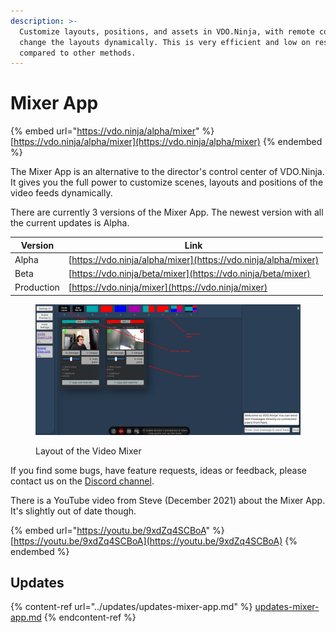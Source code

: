 ```yaml
---
description: >-
  Customize layouts, positions, and assets in VDO.Ninja, with remote control to
  change the layouts dynamically. This is very efficient and low on resources
  compared to other methods.
---
```


# Mixer App

{% embed url="https://vdo.ninja/alpha/mixer" %}
[https://vdo.ninja/alpha/mixer](https://vdo.ninja/alpha/mixer)
{% endembed %}

The Mixer App is an alternative to the director's control center of VDO.Ninja. It gives you the full power to customize scenes, layouts and positions of the video feeds dynamically.

There are currently 3 versions of the Mixer App. The newest version with all the current updates is Alpha.

| Version    | Link                                                           |
| ---------- | -------------------------------------------------------------- |
| Alpha      | [https://vdo.ninja/alpha/mixer](https://vdo.ninja/alpha/mixer) |
| Beta       | [https://vdo.ninja/beta/mixer](https://vdo.ninja/beta/mixer)   |
| Production | [https://vdo.ninja/mixer](https://vdo.ninja/mixer)             |

<figure><img src="../.gitbook/assets/image (6) (2) (1).png" alt=""><figcaption><p>Layout of the Video Mixer</p></figcaption></figure>

If you find some bugs, have feature requests, ideas or feedback, please contact us on the [Discord channel](https://discord.gg/qWDshMsTar).

There is a YouTube video from Steve (December 2021) about the Mixer App. It's slightly out of date though.

{% embed url="https://youtu.be/9xdZq4SCBoA" %}
[https://youtu.be/9xdZq4SCBoA](https://youtu.be/9xdZq4SCBoA)
{% endembed %}

## Updates

{% content-ref url="../updates/updates-mixer-app.md" %}
[updates-mixer-app.md](../updates/updates-mixer-app.md)
{% endcontent-ref %}
